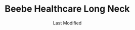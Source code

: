 ---
layout: location-page
date: Last Modified
description: "Local COVID-19 testing is available at Beebe Healthcare Long Neck in Millsboro, Delaware, USA."
permalink: "locations/delaware/millsboro/beebe-healthcare-long-neck/"
tags:
  - locations
  - delaware
title: Beebe Healthcare Long Neck
uniqueName: beebe-healthcare-long-neck
state: Delaware
stateAbbr: DE
hood: "Millsboro"
address: "32060 Long Neck Rd"
city: "Millsboro"
zip: "19966"
zipsNearby: "19930 19931 19933 19934 19936 19938 19939 19940 19901 19902 19903 19904 19905 19906 19941 19943 19945 19946 19947 19950 19951 19952 19953 19954 19955 19956 19958 19960 19961 19962 19963 19966 19968 19969 19967 19970 19971 19973 19944 19975 19977 19734 19979 19980 19964 08202 08302 08204 08210 08212 08311 08314 08214 08315 08316 08317 08319 08320 08321 08218 08219 08323 08324 08327 08223 08329 08332 08345 08226 08230 08348 08349 08242 08243 08353 08245 08246 08247 08248 08250 08251 08252 08260 08270 21810 21607 21811 21609 21813 21814 21612 21613 21617 21619 21620 21690 21622 21623 21656 21625 21626 21675 21817 21627 21628 21821 21629 21631 21601 21822 21824 21632 21634 21826 21635 21829 21636 21638 21639 21830 21640 21641 21643 21644 21645 21835 21836 21837 21838 21649 21650 21651 21840 21652 21841 21653 21842 21843 21654 21849 21850 21852 21851 21655 21853 21856 21657 21658 21857 21659 21660 21662 21624 21647 21663 21801 21802 21803 21804 21664 21861 21665 21862 21863 21666 21864 21668 21669 21670 21671 21672 21673 21865 21866 21867 21869 21871 21890 21872 21874 21676 21648 21677 21679 21875 23302 23303 23483 23308 23409 23336 23337 23356 23357 23359 23395 23407 23412 23414 23415 23396 23416 23421 23426 23427 23399 23442 23488 21606 21681 21682 21683 21684 21685 21686 21687 21688" 
mapUrl: "http://maps.apple.com/?q=Beebe+Healthcare+Long+Neck&address=32060+Long+Neck+Rd,Millsboro,Delaware,19966"
locationType: Drive-thru
phone: "302-645-3200"
website: "https://www.beebehealthcare.org/patients-visitors/screening-testing-treatment-beebe"
onlineBooking: undefined
closed: undefined
closedUpdate: May 25th, 2020
notes: "By appointment only. Requires doctor's referral. Requires phone screen."
days: Contact for hours of operation.
ctaMessage: Learn more
ctaUrl: "https://www.beebehealthcare.org/patients-visitors/screening-testing-treatment-beebe"
---